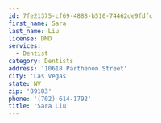 ```yaml
---
id: 7fe21375-cf69-4888-b510-74462de9fdfc
first_name: Sara
last_name: Liu
license: DMD
services:
  - Dentist
category: Dentists
address: '10618 Parthenon Street'
city: 'Las Vegas'
state: NV
zip: '89183'
phone: '(702) 614-1792'
title: 'Sara Liu'
---
```

